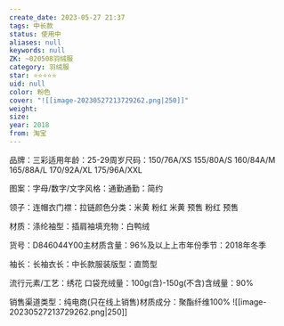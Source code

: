 ```yaml
---
create_date: 2023-05-27 21:37
tags: 中长款
status: 使用中
aliases: null
keywords: null
ZK: ~020508羽绒服
category: 羽绒服
star: ⭐⭐⭐⭐⭐
uid: null
color: 粉色
cover: "![[image-20230527213729262.png|250]]"
weight: 
size: 
year: 2018
from: 淘宝
---
```

品牌：三彩适用年龄：25-29周岁尺码：150/76A/XS 155/80A/S 160/84A/M 165/88A/L 170/92A/XL 175/96A/XXL

图案：字母/数字/文字风格：通勤通勤：简约

领子：连帽衣门襟：拉链颜色分类：米黄 粉红 米黄 预售 粉红 预售

材质：涤纶袖型：插肩袖填充物：白鸭绒

货号：D846044Y00主材质含量：96%及以上上市年份季节：2018年冬季

袖长：长袖衣长：中长款服装版型：直筒型

流行元素/工艺：绣花 口袋充绒量：100g(含)-150g(不含)含绒量：90%

销售渠道类型：纯电商(只在线上销售)材质成分：聚酯纤维100%
![[image-20230527213729262.png|250]]


